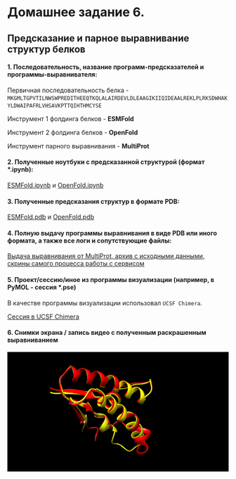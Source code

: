 # Домашнее задание 6.
## Предсказание и парное выравнивание структур белков

#### 1. Последовательность, название программ-предсказателей и программы-выравнивателя:

Первичная последовательность белка - ```MKGMLTGPVTILNWSWPREDITHEEQTKQLALAIRDEVLDLEAAGIKIIQIDEAALREKLPLRKSDWHAKYLDWAIPAFRLVHSAVKPTTQIHTHMCYSE```

Инструмент 1 фолдинга белков - **ESMFold**

Инструмент 2 фолдинга белков - **OpenFold**

Инструмент парного выравнивания - **MultiProt**

#### 2. Полученные ноутбуки с предсказанной структурой (формат *.ipynb):

[ESMFold.ipynb](/ESMFold.ipynb) и [OpenFold.ipynb](/OpenFold.ipynb)

#### 3. Полученные предсказания структур в формате PDB:

[ESMFold.pdb](/ESMFold_result/ptm0.747_r3_default.pdb) и [OpenFold.pdb](/OpenFold_result/best_xxx.pdb)

#### 4. Полную выдачу программы выравнивания в виде PDB или иного формата, а также все логи и сопутствующие файлы:
[Выдача выравнивания от MultiProt, архив с исходными данными, скрины самого процесса работы с сервисом](/Alignment_result)

#### 5. Проект/сессию/иное из программы визуализации (например, в PyMOL - сессия *.pse)

В качестве программы визуализации использовал ```UCSF Chimera```.

[Сессия в UCSF Chimera](/session.py)

#### 6. Снимки экрана / запись видео с полученным раскрашенным выравниванием

![Изображение полученного раскрашенного выравнивания](/image.png)

